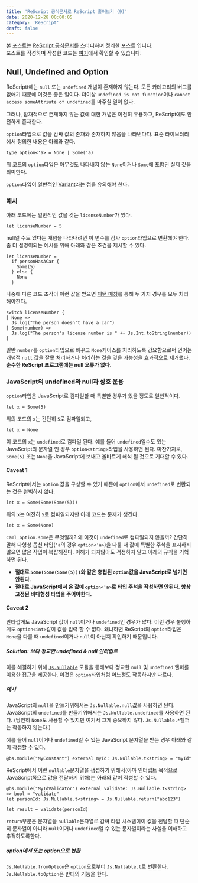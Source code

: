 ```yaml
---
title: 'ReScript 공식문서로 ReScript 훑어보기 (9)'
date: 2020-12-28 00:00:05
category: 'ReScript'
draft: false
---
```


본 포스트는 <a href="https://rescript-lang.org/docs/latest/">ReScript 공식문서</a>를 스터디하며 정리한 포스트 입니다.<br/>
포스트를 작성하며 작성한 코드는 [여기](https://github.com/alstn2468/ReScript_Tutorial)에서 확인할 수 있습니다.

## Null, Undefined and Option

ReScriptt에는 `null` 또는 `undefined` 개념이 존재하지 않는다. 모든 카테고리의 버그를 없애기 때문에 이것은 좋은 일이다. 더이상 `undefined is not function`이나 `cannot access someAttriute of undefined`를 마주칠 일이 없다.

그러나, 잠재적으로 존재하지 않는 값에 대한 개념은 여전히 유용하고, ReScript에도 안전하게 존재한다.

`option`타입으로 값을 감싸 값의 존재와 존재하지 않음을 나타낸다다. 표준 라이브러리에서 정의한 내용은 아래와 같다.

```reason
type option<'a> = None | Some('a)
```

위 코드의 `option`타입은 아무것도 나타내지 않는 `None`이거나 `Some`에 포함된 실제 갓을 의미한다.

`option`타입이 일반적인 [Variant](https://rescript-lang.org/docs/manual/latest/variant)라는 점을 유의해야 한다.

### 예시

아래 코드에는 일반적인 값을 갖는 `licenseNumber`가 있다.

```reason
let licenseNumber = 5
```

null일 수도 있다는 개념을 나타내려면 이 변수를 감싸 `option`타입으로 변환해야 한다. 좀 더 설명이되는 예시를 위해 아래와 같은 조건을 제시할 수 있다.

```reason
let licenseNumber =
  if personHasACar {
    Some(5)
  } else {
    None
  }
```

나중에 다른 코드 조각이 이런 값을 받으면 [패턴 매칭](https://rescript-lang.org/docs/manual/latest/pattern-matching-destructuring)를 통해 두 가지 경우를 모두 처리해야한다.

```reason
switch licenseNumber {
| None =>
  Js.log("The person doesn't have a car")
| Some(number) =>
  Js.log("The person's license number is " ++ Js.Int.toString(number))
}
```

일반 `number`를 `option`타입으로 바꾸고 `None`케이스를 처리하도록 강요함으로써 언어는 개념적 `null` 값을 잘못 처리하거나 처리하는 것을 잊을 가능성을 효과적으로 제거했다. **순수한 ReScript 프로그램에는 null 오류가 없다.**

### JavaScript의 undefined와 null과 상호 운용

`option`타입은 JavaScript로 컴파일할 때 특별한 경우가 있을 정도로 일반적이다.

```reason
let x = Some(5)
```

위의 코드의 `x`는 간단히 `5`로 컴파일되고,

```reason
let x = None
```

이 코드의 `x`는 `undefined`로 컴파일 된다. 예를 들어 `undefined`일수도 있는 JavaScript의 문자열 인 경우 `option<string>`타입을 사용하면 된다. 마찬가지로, `Some(5)` 또는 `None`을 JavaScript에 보내고 올바르게 해석 될 것으로 기대할 수 있다.

#### Caveat 1

ReScript에서는 `option` 값을 구성할 수 있기 때문에 `option`에서 `undefined`로 번환되는 것은 완벽하지 않다.

```reason
let x = Some(Some(Some(5)))
```

위의 `x`는 여전히 `5`로 컴파일되지만 아래 코드는 문제가 생긴다.

```reason
let x = Some(None)
```

`Caml_option.some`은 무엇일까? 왜 이것이 `undefined`로 컴파일되지 않을까? 간단히 말해 다형성 옵션 타입(`'a`의 경우 `option<'a>`)을 다룰 때 값에 특별한 주석을 표시하지 않으면 많은 작업이 복잡해진다. 이해가 되지않아도 걱정하지 말고 아래의 규칙을 기헉하면 된다.

- **절대로 `Some(Some(Some(5)))`와 같은 충첩된 `option`값을 JavaScript로 넘기면 안된다.**
- **절대로 JavaScript에서 온 값에 `option<'a>`로 타입 주석을 작성하면 안된다. 항상 고정된 비다형성 타입을 주어야한다.**

#### Caveat 2

안타깝게도 JavaScript 값이 `null`이거나 `undefined`인 경우가 많다. 이런 경우 불행하게도 `option<int>`같이 값을 입력 할 수 없다. 왜냐하면 ReScript의 `option`타입은 `None`을 다룰 때 `undefined`이거나 `null`이 아닌지 확인하기 때문입니다.

##### Solution: 보다 정교한 undefined & null 인터럽트

이를 해결하기 위해 [`Js.Nullable`](https://rescript-lang.org/docs/manual/latest/api/js/nullable) 모듈을 통해보다 정교한 `null` 및 `undefined` 헬퍼를 이용한 접근을 제공한다. 이것은 `option`타입처럼 어느정도 작동하지만 다르다.

##### 예시

JavaScript의 `null`을 만들기위해서는 `Js.Nullable.null`값을 사용하면 된다. JavaScript의 `undefined`를 만들기위해서는 `Js.Nullable.undefined`를 사용하면 된다. (당연히 `None`도 사용할 수 있지만 여기서 그게 중요하지 않다. `Js.Nullable.*`헬퍼는 작동하지 않는다.)

예를 들어 `null`이거나 `undefined`일 수 있는 JavaScript 문자열을 받는 경우 아래와 같이 작성할 수 있다.

```reason
@bs.module("MyConstant") external myId: Js.Nullable.t<string> = "myId"
```

ReScript에서 이런 `nullable`문자열을 생성하기 위해서(아마 인터럽트 목적으로 JavaScript쪽으로 값을 전달하기 위해)는 아래와 같이 작성할 수 있다.

```reason
@bs.module("MyIdValidator") external validate: Js.Nullable.t<string> => bool = "validate"
let personId: Js.Nullable.t<string> = Js.Nullable.return("abc123")

let result = validate(personId)
```

`return`부분은 문자열을 `nullable`문자열로 감싸 타입 시스템이이 값을 전달할 때 단순히 문자열이 아니라 `null`이거나 `undefined`일 수 있는 문자열이라는 사실을 이해하고 추적하도록한다.

##### option에서 또는 option으로 변환

`Js.Nullable.fromOption`은 `option`으로부터 `Js.Nullable.t`로 변환한다. `Js.Nullable.toOption`은 반대의 기능을 한다.